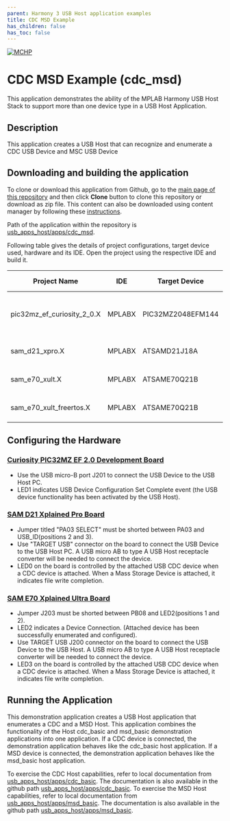 ```yaml
---
parent: Harmony 3 USB Host application examples
title: CDC MSD Example 
has_children: false
has_toc: false
---
```


[![MCHP](https://www.microchip.com/ResourcePackages/Microchip/assets/dist/images/logo.png)](https://www.microchip.com)

# CDC MSD Example (cdc_msd)

This application demonstrates the ability of the MPLAB Harmony USB Host Stack to support more than one device type in a USB Host Application.  

## Description

This application creates a USB Host that can recognize and enumerate a CDC USB Device and MSC USB Device

## Downloading and building the application

To clone or download this application from Github, go to the [main page of this repository](https://github.com/Microchip-MPLAB-Harmony/usb_apps_host) and then click **Clone** button to clone this repository or download as zip file.
This content can also be downloaded using content manager by following these [instructions](https://github.com/Microchip-MPLAB-Harmony/contentmanager/wiki).

Path of the application within the repository is [usb_apps_host/apps/cdc_msd](https://github.com/Microchip-MPLAB-Harmony/usb_apps_host/apps/cdc_msd).

Following table gives the details of project configurations, target device used, hardware and its IDE. Open the project using the respective IDE and build it. 

| Project Name                    | IDE    | Target Device       | Hardware / Configuration                                                   |
| ------------------------------- | ------ | ------------------- | -------------------------------------------------------------------------- |
| pic32mz_ef_curiosity_2_0.X      | MPLABX | PIC32MZ2048EFM144   | [Curiosity PIC32MZ EF 2.0 Development Board](#config_15)                   |
| sam_d21_xpro.X                  | MPLABX | ATSAMD21J18A        | [SAM D21 Xplained Pro Board](#config_2)                                    |
| sam_e70_xult.X                  | MPLABX | ATSAME70Q21B        | [SAM E70 Xplained Ultra Board](#config_4)                                  |
| sam_e70_xult_freertos.X         | MPLABX | ATSAME70Q21B        | [SAM E70 Xplained Ultra Board](#config_4)                                  |

## <a name="config_title"></a> Configuring the Hardware

### <a name="config_15"></a> [Curiosity PIC32MZ EF 2.0 Development Board](https://www.microchip.com/Developmenttools/ProductDetails/DM320209)

- Use the USB micro-B port J201 to connect the USB Device to the USB Host PC.
- LED1 indicates USB Device Configuration Set Complete event (the USB device functionality has been activated by the USB Host).

### <a name="config_2"></a> [SAM D21 Xplained Pro Board](https://www.microchip.com/developmenttools/ProductDetails/atsamd21-xpro)

- Jumper titled "PA03 SELECT" must be shorted between PA03 and USB_ID(positions 2 and 3).
- Use "TARGET USB" connector on the board to connect the USB Device to the USB Host PC. A USB micro AB to type A USB Host receptacle converter will be needed to connect the device.
- LED0 on the board is controlled by the attached USB CDC device when a CDC device is attached. When a Mass Storage Device is attached, it indicates file write completion.

### <a name="config_4"></a> [SAM E70 Xplained Ultra Board](https://www.microchip.com/DevelopmentTools/ProductDetails/PartNO/DM320113)

- Jumper J203 must be shorted between PB08 and LED2(positions 1 and 2). 
- LED2 indicates a Device Connection. (Attached device has been successfully enumerated and configured). 
- Use TARGET USB J200 connector on the board to connect the USB Device to the USB Host. A USB micro AB to type A USB Host receptacle converter will be needed to connect the device. 
- LED3 on the board is controlled by the attached USB CDC device when a CDC device is attached. When a Mass Storage Device is attached, it indicates file write completion. 

## Running the Application

This demonstration application creates a USB Host application that enumerates a CDC and a MSD Host. This application combines the functionality of the Host cdc_basic and msd_basic demonstration applications into one application. If a CDC device is connected, the demonstration application behaves like the cdc_basic host application. If a MSD device is connected, the demonstration application behaves like the msd_basic host application. 

To exercise the CDC Host capabilities, refer to local documentation from [usb_apps_host/apps/cdc_basic](..\..\apps\cdc_basic\readme.md). The documentation is also available in the github path [usb_apps_host/apps/cdc_basic](https://github.com/Microchip-MPLAB-Harmony/usb_apps_host/apps/cdc_basic).
To exercise the MSD Host capabilities, refer to local documentation from [usb_apps_host/apps/msd_basic](..\..\apps\msd_basic\readme.md). The documentation is also available in the github path [usb_apps_host/apps/msd_basic](https://github.com/Microchip-MPLAB-Harmony/usb_apps_host/apps/msd_basic).
